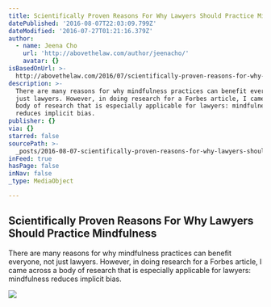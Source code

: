 ```yaml
---
title: Scientifically Proven Reasons For Why Lawyers Should Practice Mindfulness
datePublished: '2016-08-07T22:03:09.799Z'
dateModified: '2016-07-27T01:21:16.379Z'
author:
  - name: Jeena Cho
    url: 'http://abovethelaw.com/author/jeenacho/'
    avatar: {}
isBasedOnUrl: >-
  http://abovethelaw.com/2016/07/scientifically-proven-reasons-for-why-lawyers-should-practice-mindfulness/
description: >-
  There are many reasons for why mindfulness practices can benefit everyone, not
  just lawyers. However, in doing research for a Forbes article, I came across a
  body of research that is especially applicable for lawyers: mindfulness
  reduces implicit bias.
publisher: {}
via: {}
starred: false
sourcePath: >-
  _posts/2016-08-07-scientifically-proven-reasons-for-why-lawyers-should-practic.md
inFeed: true
hasPage: false
inNav: false
_type: MediaObject

---
```

<article style=""><h1>Scientifically Proven Reasons For Why Lawyers Should Practice Mindfulness</h1><p>There are many reasons for why mindfulness practices can benefit everyone, not just lawyers. However, in doing research for a Forbes article, I came across a body of research that is especially applicable for lawyers: mindfulness reduces implicit bias.</p><img src="http://abovethelaw.com/wp-content/uploads/2016/06/Jeena-Cho-Headshot.jpg" /></article>